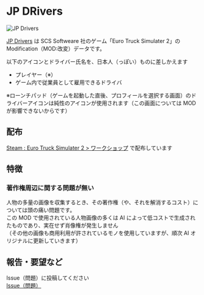 # JP DRivers

![JP Drivers](https://yambal.github.io/JPDriver/bigIcon.jpg)

[JP Drivers](https://yambal.github.io/JPDriver/) は SCS Softweare 社のゲーム「Euro Truck Simulater 2」の Modification（MOD:改変）データです。

以下のアイコンとドライバー氏名を、日本人（っぽい）ものに差しかえます

- プレイヤー（※）
- ゲーム内で従業員として雇用できるドライバ

※ローンチパッド（ゲームを起動した直後、プロフィールを選択する画面）のドライバーアイコンは純性のアイコンが使用されます（この画面については MOD が影響できないからです）

## 配布

[Steam : Euro Truck Simulater 2 > ワークショップ](https://steamcommunity.com/sharedfiles/filedetails/?id=2702063305) で配布しています

## 特徴

### 著作権周辺に関する問題が無い

人物の多量の画像を収集するとき、その著作権（や、それを解消するコスト）については頭の痛い問題です。<br />
この MOD で使用されている人物画像の多くは AI によって低コストで生成されたものであり、実在せず肖像権が発生しません<br />
（その他の画像も商用利用が許されているモノを使用していますが、順次 AI オリジナルに更新していきます）

## 報告・要望など

Issue（問題）に投稿してください<br />
[Issue（問題）](https://github.com/yambal/JPDriver/issues)
